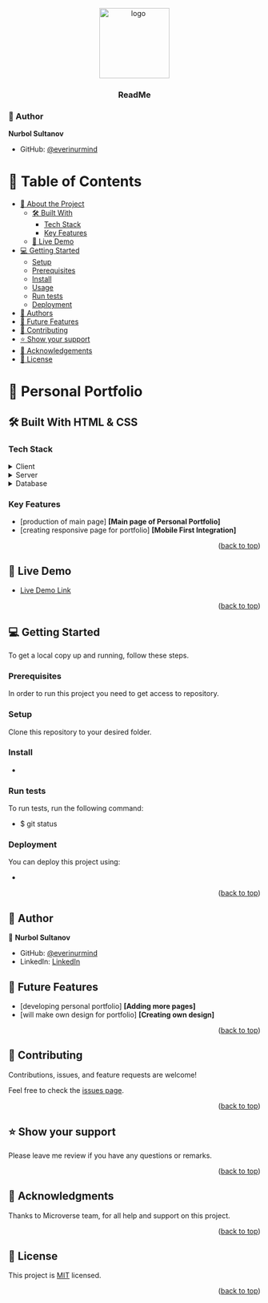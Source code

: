 <a name="readme-top"></a>

<div align="center">

  <img src="testlogo.png" alt="logo" width="140"  height="auto" />
  <br/>

  <h3><b>ReadMe</b></h3>

</div>

### 👤 Author
  
**Nurbol Sultanov**

- GitHub: [@everinurmind](https://github.com/everinurmind)


# 📗 Table of Contents

- [📖 About the Project](#about-project)
  - [🛠 Built With](#built-with)
    - [Tech Stack](#tech-stack)
    - [Key Features](#key-features)
  - [🚀 Live Demo](#live-demo)
- [💻 Getting Started](#getting-started)
  - [Setup](#setup)
  - [Prerequisites](#prerequisites)
  - [Install](#install)
  - [Usage](#usage)
  - [Run tests](#run-tests)
  - [Deployment](#triangular_flag_on_post-deployment)
- [👥 Authors](#authors)
- [🔭 Future Features](#future-features)
- [🤝 Contributing](#contributing)
- [⭐️ Show your support](#support)
- [🙏 Acknowledgements](#acknowledgements)
- [📝 License](#license)

# 📖 Personal Portfolio <a name="about-project"></a>

## 🛠 Built With HTML & CSS <a name="built-with"></a>

### Tech Stack <a name="tech-stack"></a>

<details>
  <summary>Client</summary>
  <ul>
    <li><a href="https://github.com/">GitHub Desktop</a></li>
  </ul>
</details>

<details>
  <summary>Server</summary>
  <ul>
    <li><a href="https://github.com/">GitHub</a></li>
  </ul>
</details>

<details>
<summary>Database</summary>
  <ul>
    <li><a href="https://www.microverse.org/"></a>Microverse</li>
  </ul>
</details>

### Key Features <a name="key-features"></a>

- [production of main page] **[Main page of Personal Portfolio]**
- [creating responsive page for portfolio] **[Mobile First Integration]**

<p align="right">(<a href="#readme-top">back to top</a>)</p>

## 🚀 Live Demo <a name="live-demo"></a>

- [Live Demo Link](https://github.com/everinurmind/portfolio-setup-and-mobile-first/tree/personal-portfolio)

<p align="right">(<a href="#readme-top">back to top</a>)</p>

## 💻 Getting Started <a name="getting-started"></a>

To get a local copy up and running, follow these steps.

### Prerequisites

In order to run this project you need to get access to repository.

### Setup

Clone this repository to your desired folder.

### Install

-

### Run tests 

To run tests, run the following command:

- $ git status

### Deployment

You can deploy this project using:

- 

<p align="right">(<a href="#readme-top">back to top</a>)</p>

## 👥 Author <a name="author"></a>

👤 **Nurbol Sultanov**

- GitHub: [@everinurmind](https://github.com/everinurmind)
- LinkedIn: [LinkedIn](https://www.linkedin.com/in/everinurmind)

## 🔭 Future Features <a name="future-features"></a>

- [developing personal portfolio] **[Adding more pages]**
- [will make own design for portfolio] **[Creating own design]**

<p align="right">(<a href="#readme-top">back to top</a>)</p>


## 🤝 Contributing <a name="contributing"></a>

Contributions, issues, and feature requests are welcome!

Feel free to check the [issues page](https://github.com/everinurmind/portfolio-setup-and-mobile-first/issues).

<p align="right">(<a href="#readme-top">back to top</a>)</p>

## ⭐️ Show your support <a name="support"></a>

Please leave me review if you have any questions or remarks.

<p align="right">(<a href="#readme-top">back to top</a>)</p>


## 🙏 Acknowledgments <a name="acknowledgements"></a>

Thanks to Microverse team, for all help and support on this project.

<p align="right">(<a href="#readme-top">back to top</a>)</p>

## 📝 License <a name="license"></a>

This project is [MIT](LICENSE) licensed.

<p align="right">(<a href="#readme-top">back to top</a>)</p>